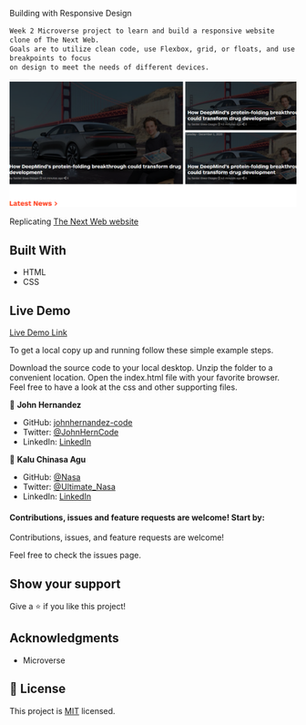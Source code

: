 Building with Responsive Design

    Week 2 Microverse project to learn and build a responsive website clone of The Next Web.
    Goals are to utilize clean code, use Flexbox, grid, or floats, and use breakpoints to focus
    on design to meet the needs of different devices. 



![screenshot](./images/sshot.png)

Replicating [The Next Web website](https://thenextweb.com/)

## Built With

   - HTML
   - CSS

## Live Demo

[Live Demo Link](https://johnhernandez-code.github.io/tnw-responsive-web/)

To get a local copy up and running follow these simple example steps.

Download the source code to your local desktop.
Unzip the folder to a convenient location.
Open the index.html file with your favorite browser.
Feel free to have a look at the css and other supporting files.


👤 **John Hernandez**

- GitHub: [johnhernandez-code](https://github.com/johnhernandez-code)
- Twitter: [@JohnHernCode](https://twitter.com/JohnHernCode)
- LinkedIn: [LinkedIn](https://www.linkedin.com/in/john-hernandez-56a7821b8/)

👤 **Kalu Chinasa Agu**

- GitHub: [@Nasa](https://github.com/Nasa28)
- Twitter: [@Ultimate_Nasa](https://twitter.com/Ultimate_Nasa)
- LinkedIn: [LinkedIn](https://www.linkedin.com/in/kalu-chinasa-agu-a15080103/)

#### Contributions, issues and feature requests are welcome! Start by:

Contributions, issues, and feature requests are welcome!

Feel free to check the issues page.

## Show your support

Give a ⭐️ if you like this project!
## Acknowledgments

- Microverse

## 📝 License

This project is [MIT](https://github.com/JohnHernandez-code/tnw-responsive-web/blob/main/LICENSE) licensed.